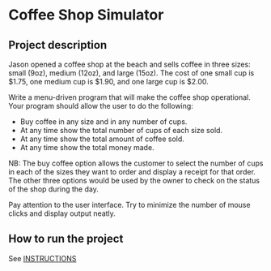 # Coffee Shop Simulator

## Project description
Jason opened a coffee shop at the beach and sells coffee
in three sizes: small (9oz), medium (12oz), and
large (15oz). The cost of one small cup is $1.75,
one medium cup is $1.90, and one large cup is $2.00.

Write a menu-driven program that will make the coffee shop operational.
Your program should allow the user to do the following:
- Buy coffee in any size and in any number of cups.
- At any time show the total number of cups of each size sold.
- At any time show the total amount of coffee sold.
- At any time show the total money made.

NB:
The buy coffee option allows the customer to select the number
of cups in each of the sizes they want to order and display a
receipt for that order. The other three options would be used
by the owner to check on the status of the shop during the day.

Pay attention to the user interface. Try to minimize the number
of mouse clicks and display output neatly.

## How to run the project
See [INSTRUCTIONS](INSTRUCTIONS.md)